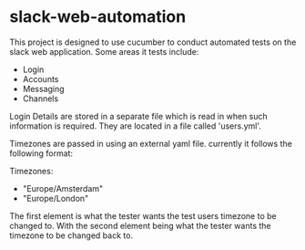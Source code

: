 # slack-web-automation 
This project is designed to use cucumber to conduct automated tests on the slack web application. Some areas it tests include:
- Login
- Accounts
- Messaging
- Channels

Login Details are stored in a separate file which is read in when such information is required.
They are located in a file called 'users.yml'. 

Timezones are passed in using an external yaml file. currently it follows the following format: 

Timezones:
  - "Europe/Amsterdam"
  - "Europe/London"
  
The first element is what the tester wants the test users timezone to be changed to. With the second element being what
the tester wants the timezone to be changed back to. 


  
